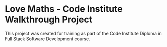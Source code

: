 # Love Maths - Code Institute Walkthrough Project

This project was created for training as part of the Code Institute Diploma in Full Stack Software Development course.
